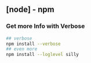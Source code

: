 ## [node] - npm

### Get more Info with Verbose
```bash
## verbose
npm install --verbose
## even more
npm install --loglevel silly

```